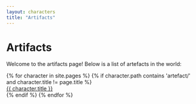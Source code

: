 ```yaml
---
layout: characters
title: "Artifacts"
---
```


# Artifacts

Welcome to the artifacts page! Below is a list of artefacts in the world:

<div class="character-list">
{% for character in site.pages %}
    {% if character.path contains 'artefact/' and character.title != page.title %}
        <div class="character-item">
            <a class="character-link" href="{{ character.url | absolute_url}}">{{ character.title }}</a>
        </div>
    {% endif %}
{% endfor %}
</div>